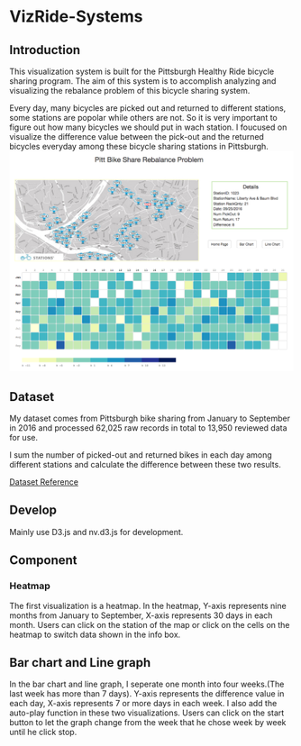 # VizRide-Systems
## Introduction
This visualization system is built for the Pittsburgh Healthy Ride bicycle sharing program. The aim of this system is to accomplish analyzing and visualizing the rebalance problem of this bicycle sharing system.  

Every day, many bicycles are picked out and returned to different stations, some stations are popolar while others are not. So it is very important to figure out how many bicycles we should put in wach station. I foucused on visualize the difference value between the pick-out and the returned bicycles everyday among these bicycle sharing stations in Pittsburgh.
![VizRide](/images/screenshot.png)

## Dataset
My dataset comes from Pittsburgh bike sharing from January to
September in 2016 and processed 62,025 raw records in total to 13,950 reviewed data for use.  

I sum the number of picked-out and returned bikes in each day among different stations and calculate the difference between these two results.

[Dataset Reference](https://healthyridepgh.com/)

## Develop
Mainly use D3.js and nv.d3.js for development.

## Component
### Heatmap
The first visualization is a heatmap. In the heatmap, Y-axis represents nine months from January to September, X-axis represents 30 days in each month. Users can click on the station of the map or click on the cells on the heatmap to switch data shown in the info box.

## Bar chart and Line graph
In the bar chart and line graph, I seperate one month into four weeks.(The last week has more than 7 days). Y-axis represents the difference value in each day, X-axis represents 7 or more days in each week. I also add the auto-play function in these two visualizations. Users can click on the start button to let the graph change from the week that he chose week by week until he click stop. 
